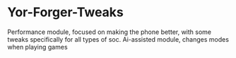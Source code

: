 # Yor-Forger-Tweaks
Performance module, focused on making the phone better, with some tweaks specifically for all types of soc. Ai-assisted module, changes modes when playing games
